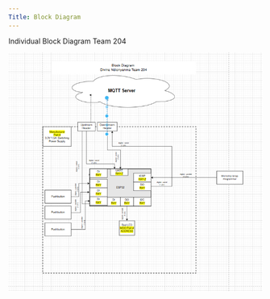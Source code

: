 ```yaml
---
Title: Block Diagram
---
```

Individual Block Diagram Team 204

<img src="../subfolder/BlockDiagram.png">
